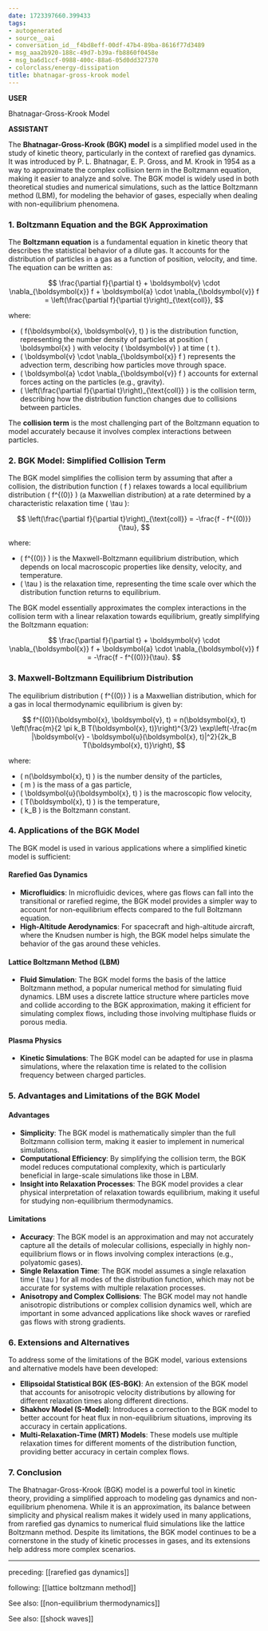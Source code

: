 ```yaml
---
date: 1723397660.399433
tags:
- autogenerated
- source__oai
- conversation_id__f4bd8eff-00df-47b4-89ba-8616f77d3489
- msg_aaa2b920-188c-49d7-b39a-fb8860f0458e
- msg_ba6d1ccf-0988-400c-88a6-05d0dd327370
- colorclass/energy-dissipation
title: bhatnagar-gross-krook model
---
```


**USER**

Bhatnagar-Gross-Krook Model


**ASSISTANT**

The **Bhatnagar-Gross-Krook (BGK) model** is a simplified model used in the study of kinetic theory, particularly in the context of rarefied gas dynamics. It was introduced by P. L. Bhatnagar, E. P. Gross, and M. Krook in 1954 as a way to approximate the complex collision term in the Boltzmann equation, making it easier to analyze and solve. The BGK model is widely used in both theoretical studies and numerical simulations, such as the lattice Boltzmann method (LBM), for modeling the behavior of gases, especially when dealing with non-equilibrium phenomena.

### 1. **Boltzmann Equation and the BGK Approximation**

The **Boltzmann equation** is a fundamental equation in kinetic theory that describes the statistical behavior of a dilute gas. It accounts for the distribution of particles in a gas as a function of position, velocity, and time. The equation can be written as:

$$
\frac{\partial f}{\partial t} + \boldsymbol{v} \cdot \nabla_{\boldsymbol{x}} f + \boldsymbol{a} \cdot \nabla_{\boldsymbol{v}} f = \left(\frac{\partial f}{\partial t}\right)_{\text{coll}},
$$

where:
- \( f(\boldsymbol{x}, \boldsymbol{v}, t) \) is the distribution function, representing the number density of particles at position \( \boldsymbol{x} \) with velocity \( \boldsymbol{v} \) at time \( t \).
- \( \boldsymbol{v} \cdot \nabla_{\boldsymbol{x}} f \) represents the advection term, describing how particles move through space.
- \( \boldsymbol{a} \cdot \nabla_{\boldsymbol{v}} f \) accounts for external forces acting on the particles (e.g., gravity).
- \( \left(\frac{\partial f}{\partial t}\right)_{\text{coll}} \) is the collision term, describing how the distribution function changes due to collisions between particles.

The **collision term** is the most challenging part of the Boltzmann equation to model accurately because it involves complex interactions between particles.

### 2. **BGK Model: Simplified Collision Term**

The BGK model simplifies the collision term by assuming that after a collision, the distribution function \( f \) relaxes towards a local equilibrium distribution \( f^{(0)} \) (a Maxwellian distribution) at a rate determined by a characteristic relaxation time \( \tau \):

$$
\left(\frac{\partial f}{\partial t}\right)_{\text{coll}} = -\frac{f - f^{(0)}}{\tau},
$$

where:
- \( f^{(0)} \) is the Maxwell-Boltzmann equilibrium distribution, which depends on local macroscopic properties like density, velocity, and temperature.
- \( \tau \) is the relaxation time, representing the time scale over which the distribution function returns to equilibrium.

The BGK model essentially approximates the complex interactions in the collision term with a linear relaxation towards equilibrium, greatly simplifying the Boltzmann equation:

$$
\frac{\partial f}{\partial t} + \boldsymbol{v} \cdot \nabla_{\boldsymbol{x}} f + \boldsymbol{a} \cdot \nabla_{\boldsymbol{v}} f = -\frac{f - f^{(0)}}{\tau}.
$$

### 3. **Maxwell-Boltzmann Equilibrium Distribution**

The equilibrium distribution \( f^{(0)} \) is a Maxwellian distribution, which for a gas in local thermodynamic equilibrium is given by:

$$
f^{(0)}(\boldsymbol{x}, \boldsymbol{v}, t) = n(\boldsymbol{x}, t) \left(\frac{m}{2 \pi k_B T(\boldsymbol{x}, t)}\right)^{3/2} \exp\left(-\frac{m |\boldsymbol{v} - \boldsymbol{u}(\boldsymbol{x}, t)|^2}{2k_B T(\boldsymbol{x}, t)}\right),
$$

where:
- \( n(\boldsymbol{x}, t) \) is the number density of the particles,
- \( m \) is the mass of a gas particle,
- \( \boldsymbol{u}(\boldsymbol{x}, t) \) is the macroscopic flow velocity,
- \( T(\boldsymbol{x}, t) \) is the temperature,
- \( k_B \) is the Boltzmann constant.

### 4. **Applications of the BGK Model**

The BGK model is used in various applications where a simplified kinetic model is sufficient:

#### **Rarefied Gas Dynamics**
- **Microfluidics**: In microfluidic devices, where gas flows can fall into the transitional or rarefied regime, the BGK model provides a simpler way to account for non-equilibrium effects compared to the full Boltzmann equation.
- **High-Altitude Aerodynamics**: For spacecraft and high-altitude aircraft, where the Knudsen number is high, the BGK model helps simulate the behavior of the gas around these vehicles.

#### **Lattice Boltzmann Method (LBM)**
- **Fluid Simulation**: The BGK model forms the basis of the lattice Boltzmann method, a popular numerical method for simulating fluid dynamics. LBM uses a discrete lattice structure where particles move and collide according to the BGK approximation, making it efficient for simulating complex flows, including those involving multiphase fluids or porous media.

#### **Plasma Physics**
- **Kinetic Simulations**: The BGK model can be adapted for use in plasma simulations, where the relaxation time is related to the collision frequency between charged particles.

### 5. **Advantages and Limitations of the BGK Model**

#### **Advantages**
- **Simplicity**: The BGK model is mathematically simpler than the full Boltzmann collision term, making it easier to implement in numerical simulations.
- **Computational Efficiency**: By simplifying the collision term, the BGK model reduces computational complexity, which is particularly beneficial in large-scale simulations like those in LBM.
- **Insight into Relaxation Processes**: The BGK model provides a clear physical interpretation of relaxation towards equilibrium, making it useful for studying non-equilibrium thermodynamics.

#### **Limitations**
- **Accuracy**: The BGK model is an approximation and may not accurately capture all the details of molecular collisions, especially in highly non-equilibrium flows or in flows involving complex interactions (e.g., polyatomic gases).
- **Single Relaxation Time**: The BGK model assumes a single relaxation time \( \tau \) for all modes of the distribution function, which may not be accurate for systems with multiple relaxation processes.
- **Anisotropy and Complex Collisions**: The BGK model may not handle anisotropic distributions or complex collision dynamics well, which are important in some advanced applications like shock waves or rarefied gas flows with strong gradients.

### 6. **Extensions and Alternatives**

To address some of the limitations of the BGK model, various extensions and alternative models have been developed:

- **Ellipsoidal Statistical BGK (ES-BGK)**: An extension of the BGK model that accounts for anisotropic velocity distributions by allowing for different relaxation times along different directions.
- **Shakhov Model (S-Model)**: Introduces a correction to the BGK model to better account for heat flux in non-equilibrium situations, improving its accuracy in certain applications.
- **Multi-Relaxation-Time (MRT) Models**: These models use multiple relaxation times for different moments of the distribution function, providing better accuracy in certain complex flows.

### 7. **Conclusion**

The Bhatnagar-Gross-Krook (BGK) model is a powerful tool in kinetic theory, providing a simplified approach to modeling gas dynamics and non-equilibrium phenomena. While it is an approximation, its balance between simplicity and physical realism makes it widely used in many applications, from rarefied gas dynamics to numerical fluid simulations like the lattice Boltzmann method. Despite its limitations, the BGK model continues to be a cornerstone in the study of kinetic processes in gases, and its extensions help address more complex scenarios.


---

preceding: [[rarefied gas dynamics]]  


following: [[lattice boltzmann method]]

See also: [[non-equilibrium thermodynamics]]


See also: [[shock waves]]